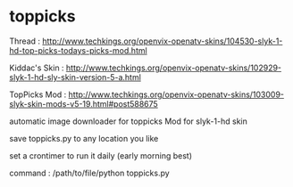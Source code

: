 # toppicks
Thread : http://www.techkings.org/openvix-openatv-skins/104530-slyk-1-hd-top-picks-todays-picks-mod.html

Kiddac's Skin : http://www.techkings.org/openvix-openatv-skins/102929-slyk-1-hd-sly-skin-version-5-a.html

TopPicks Mod : http://www.techkings.org/openvix-openatv-skins/103009-slyk-skin-mods-v5-19.html#post588675

automatic image downloader for toppicks Mod for slyk-1-hd skin

save toppicks.py to any location you like

set a crontimer to run it daily (early morning best)

command : /path/to/file/python toppicks.py
